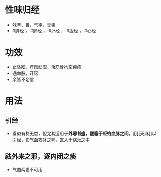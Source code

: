 # 性味归经
- 味辛、苦，气平，无毒
-  #脾经 ， #肺经 ， #肝经 ， #胆经 ， #心经 
# 功效
- 止昏眩，疗风祛湿，治筋骨拘挛瘫痪
- 通血脉，开窍
- 余皆不足信
# 用法
## 引经
- 看似有损无益，但尤其适用于**外邪甚盛，壅塞于经络血脉之间**，用[[天麻]]以引经，使气血攻补之味，直入于病灶之中
## 祛外来之邪，逐内闭之痰
- 气血两虚不可用